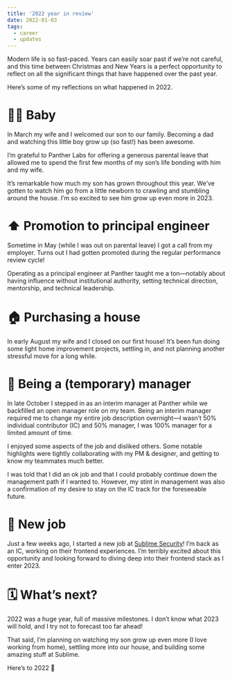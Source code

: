 ```yaml
---
title: '2022 year in review'
date: 2022-01-03
tags:
  - career
  - updates
---
```


Modern life is so fast-paced. Years can easily soar past if we’re not careful, and this time between Christmas and New Years is a perfect opportunity to reflect on all the significant things that have happened over the past year.

Here’s some of my reflections on what happened in 2022.

# 👶🏻 Baby

In March my wife and I welcomed our son to our family. Becoming a dad and watching this little boy grow up (so fast!) has been awesome.

I’m grateful to Panther Labs for offering a generous parental leave that allowed me to spend the first few months of my son’s life bonding with him and my wife.

It’s remarkable how much my son has grown throughout this year. We’ve gotten to watch him go from a little newborn to crawling and stumbling around the house. I’m so excited to see him grow up even more in 2023.

# ⬆️ Promotion to principal engineer

Sometime in May (while I was out on parental leave) I got a call from my employer. Turns out I had gotten promoted during the regular performance review cycle!

Operating as a principal engineer at Panther taught me a ton—notably about having influence without institutional authority, setting technical direction, mentorship, and technical leadership.

# 🏠 Purchasing a house

In early August my wife and I closed on our first house! It’s been fun doing some light home improvement projects, settling in, and not planning another stressful move for a long while.

# 🌱 Being a (temporary) manager

In late October I stepped in as an interim manager at Panther while we backfilled an open manager role on my team. Being an interim manager required me to change my entire job description overnight—I wasn’t 50% individual contributor (IC) and 50% manager, I was 100% manager for a limited amount of time.

I enjoyed some aspects of the job and disliked others. Some notable highlights were tightly collaborating with my PM & designer, and getting to know my teammates much better.

I was told that I did an ok job and that I could probably continue down the management path if I wanted to. However, my stint in management was also a confirmation of my desire to stay on the IC track for the foreseeable future.

# 💼 New job

Just a few weeks ago, I started a new job at [Sublime Security](https://sublimesecurity.com/)! I’m back as an IC, working on their frontend experiences. I’m terribly excited about this opportunity and looking forward to diving deep into their frontend stack as I enter 2023.

# 🗓️ What’s next?

2022 was a huge year, full of massive milestones. I don’t know what 2023 will hold, and I try not to forecast too far ahead!

That said, I’m planning on watching my son grow up even more (I love working from home), settling more into our house, and building some amazing stuff at Sublime.

Here’s to 2022 🥂
